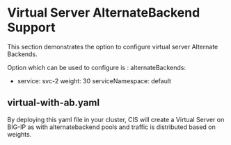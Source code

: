 # Virtual Server AlternateBackend Support

This section demonstrates the option to configure virtual server Alternate Backends.

Option which can be used to configure is :
alternateBackends:
- service: svc-2
  weight: 30
  serviceNamespace: default

## virtual-with-ab.yaml

By deploying this yaml file in your cluster, CIS will create a Virtual Server on BIG-IP as with alternatebackend pools and traffic is distributed based on weights.